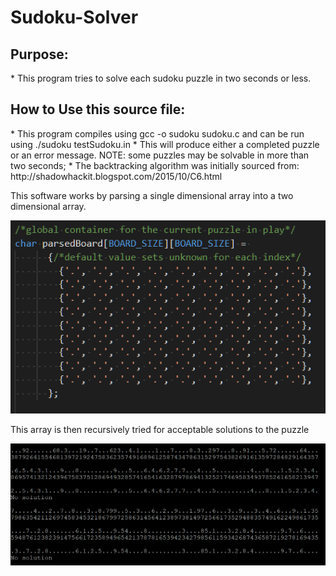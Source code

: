 # Sudoku-Solver

<h2>Purpose:</h2>                                              
*  This program tries to solve each sudoku puzzle in   
 two seconds or less.    
  
<h2>How to Use this source file:</h2>                          
*  This program compiles using gcc -o sudoku sudoku.c
  and can be run using ./sudoku testSudoku.in             
*  This will produce either a completed puzzle or an   
  error message.                                      
NOTE: some puzzles may be solvable in more than two   
      seconds;                                        
*  The backtracking algorithm was initially sourced from:  
  http://shadowhackit.blogspot.com/2015/10/C6.html    
  
This software works by parsing a single dimensional array into a two dimensional array.
   
![parsed board image](https://github.com/ronaldrespinoza/Sudoku-Solver/blob/master/img/sudoku_ParsedBoard.png)
  
This array is then recursively tried for acceptable solutions to the puzzle
  
![example output](https://github.com/ronaldrespinoza/Sudoku-Solver/blob/master/img/sudoku_ExampleOutput.png)
